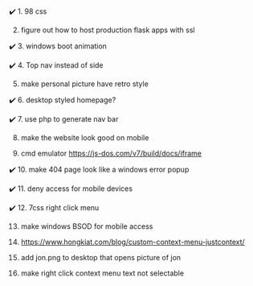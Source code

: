 ✔️ 1. 98 css

 2. figure out how to host production flask apps with ssl

✔️ 3. windows boot animation

✔️ 4. Top nav instead of side

 5. make personal picture have retro style
 
✔️ 6. desktop styled homepage?
 
✔️ 7. use php to generate nav bar

 8. make the website look good on mobile 
 
 9. cmd emulator
       https://js-dos.com/v7/build/docs/iframe
 
✔️ 10. make 404 page look like a windows error popup

✔️ 11. deny access for mobile devices

✔️ 12. 7css right click menu

13. make windows BSOD for mobile access

14. https://www.hongkiat.com/blog/custom-context-menu-justcontext/

15. add jon.png to desktop that opens picture of jon

16. make right click context menu text not selectable
